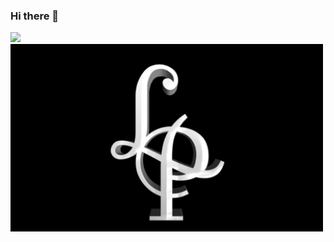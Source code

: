 ### Hi there 👋

![](https://github.com/MishManners/MishManners/blob/master/MishManners%20Room%20animated.gif)
<a href="https://github.com/CreedTech/" target="blank"><img align="center" src="https://github.com/CreedTech/CreedTech/blob/master/C55AB7BC-A036-4D71-B66C-05132D25993F.jpeg" height="300" /></a>


<!--
**CreedTech/CreedTech** is a ✨ _special_ ✨ repository because its `README.md` (this file) appears on your GitHub profile.

Here are some ideas to get you started:

- 🔭 I’m currently working on ...
- 🌱 I’m currently learning ...
- 👯 I’m looking to collaborate on ...
- 🤔 I’m looking for help with ...
- 💬 Ask me about ...
- 📫 How to reach me: ...
- 😄 Pronouns: ...
- ⚡ Fun fact: ...
-->
